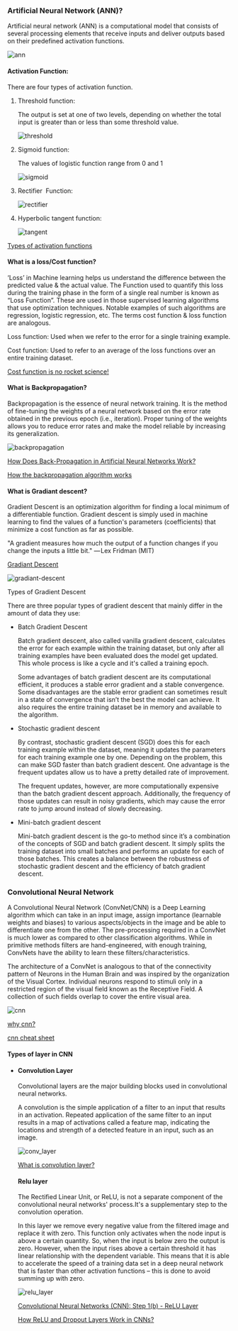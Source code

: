 ### Artificial Neural Network (ANN)?

Artificial neural network (ANN) is a computational model that consists of several processing elements that receive inputs and deliver outputs based on their predefined activation functions.

![ann](./ann.jpg)

#### Activation Function:


There are four types of activation function.

1. Threshold function:

    The output is set at one of two levels, depending on whether the total input is greater than or less than some threshold value.

    ![threshold](./threshold.png)

2. Sigmoid function:

    The values of logistic function range from 0 and 1 

    ![sigmoid](./sigmoid.JPG)

3. Rectifier  Function:

    ![rectifier](./rectifier.jpg)

4. Hyperbolic tangent function:

    ![tangent](./tangent.jpg)

[Types of activation functions][1]

[1]:https://www.v7labs.com/blog/neural-networks-activation-functions "activation functions"

#### What is a loss/Cost function?


‘Loss’ in Machine learning helps us understand the difference between the predicted value & the actual value. The Function used to quantify this loss during the training phase in the form of a single real number is known as “Loss Function”. These are used in those supervised learning algorithms that use optimization techniques. Notable examples of such algorithms are regression, logistic regression, etc. The terms cost function & loss function are analogous.


Loss function:  Used when we refer to the error for a single training example.

Cost function: Used to refer to an average of the loss functions over an entire training dataset.

[Cost function is no rocket science!][2]

[2]:https://www.analyticsvidhya.com/blog/2021/02/cost-function-is-no-rocket-science/

#### What is Backpropagation?

Backpropagation is the essence of neural network training. It is the method of fine-tuning the weights of a neural network based on the error rate obtained in the previous epoch (i.e., iteration). Proper tuning of the weights allows you to reduce error rates and make the model reliable by increasing its generalization.

![backpropagation](./backpropagation.jpg)

[How Does Back-Propagation in Artificial Neural Networks Work?][3]

[How the backpropagation algorithm works][4]

[3]:https://towardsdatascience.com/how-does-back-propagation-in-artificial-neural-networks-work-c7cad873ea7
[4]:http://neuralnetworksanddeeplearning.com/chap2.html

#### What is Gradiant descent?

Gradient Descent is an optimization algorithm for finding a local minimum of a differentiable function. Gradient descent is simply used in machine learning to find the values of a function's parameters (coefficients) that minimize a cost function as far as possible.


"A gradient measures how much the output of a function changes if you change the inputs a little bit." — Lex Fridman (MIT)

[Gradiant Descent][5]

[5]:https://builtin.com/data-science/gradient-descent

![gradiant-descent](./gradiant-descent.jpg)

Types of Gradient Descent

There are three popular types of gradient descent that mainly differ in the amount of data they use: 


* Batch Gradient Descent

    Batch gradient descent, also called vanilla gradient descent, calculates the error for each example within the training dataset, but only after all training examples have been evaluated does the model get updated. This whole process is like a cycle and it's called a training epoch.


    Some advantages of batch gradient descent are its computational efficient, it produces a stable error gradient and a stable convergence. Some disadvantages are the stable error gradient can sometimes result in a state of convergence that isn’t the best the model can achieve. It also requires the entire training dataset be in memory and available to the algorithm.


* Stochastic gradient descent

    By contrast, stochastic gradient descent (SGD) does this for each training example within the dataset, meaning it updates the parameters for each training example one by one. Depending on the problem, this can make SGD faster than batch gradient descent. One advantage is the frequent updates allow us to have a pretty detailed rate of improvement.


    The frequent updates, however, are more computationally expensive than the batch gradient descent approach. Additionally, the frequency of those updates can result in noisy gradients, which may cause the error rate to jump around instead of slowly decreasing.


* Mini-batch gradient descent

    Mini-batch gradient descent is the go-to method since it’s a combination of the concepts of SGD and batch gradient descent. It simply splits the training dataset into small batches and performs an update for each of those batches. This creates a balance between the robustness of stochastic gradient descent and the efficiency of batch gradient descent.


### Convolutional Neural Network

A Convolutional Neural Network (ConvNet/CNN) is a Deep Learning algorithm which can take in an input image, assign importance (learnable weights and biases) to various aspects/objects in the image and be able to differentiate one from the other. The pre-processing required in a ConvNet is much lower as compared to other classification algorithms. While in primitive methods filters are hand-engineered, with enough training, ConvNets have the ability to learn these filters/characteristics.

The architecture of a ConvNet is analogous to that of the connectivity pattern of Neurons in the Human Brain and was inspired by the organization of the Visual Cortex. Individual neurons respond to stimuli only in a restricted region of the visual field known as the Receptive Field. A collection of such fields overlap to cover the entire visual area.

![cnn](./cnn.jpg)

[why cnn?][7]

[cnn cheat sheet][6]

[6]:https://stanford.edu/~shervine/teaching/cs-230/cheatsheet-convolutional-neural-networks "cnn cheat sheet"
[7]:https://towardsdatascience.com/simple-introduction-to-convolutional-neural-networks-cdf8d3077bac "why cnn?"

#### Types of layer in CNN

* #### Convolution Layer

    Convolutional layers are the major building blocks used in convolutional neural networks.

    A convolution is the simple application of a filter to an input that results in an activation. Repeated application of the same filter to an input results in a map of activations called a feature map, indicating the locations and strength of a detected feature in an input, such as an image.

    ![conv_layer](./conv_layer.jpg)

    [What is convolution layer?][8]

    [8]:https://analyticsindiamag.com/what-is-a-convolutional-layer/ "What is convolution layer?"

    #### Relu layer

    The Rectified Linear Unit, or ReLU, is not a separate component of the convolutional neural networks' process.It's a supplementary step to the convolution operation.

    In this layer we remove every negative value from the filtered image and replace it with zero. This function only activates when the node input is above a certain quantity. So, when the input is below zero the output is zero. However, when the input rises above a certain threshold it has linear relationship with the dependent variable. This means that it is able to accelerate the speed of a training data set in a deep neural network that is faster than other activation functions – this is done to avoid summing up with zero.

    ![relu_layer](./relu_layer.jpg)

    [Convolutional Neural Networks (CNN): Step 1(b) - ReLU Layer][9]

    [9]:https://www.superdatascience.com/blogs/convolutional-neural-networks-cnn-step-1b-relu-layer "relu layer1"

    [How ReLU and Dropout Layers Work in CNNs?][10]

    [10]:https://www.baeldung.com/cs/ml-relu-dropout-layers "relu_layer2"


